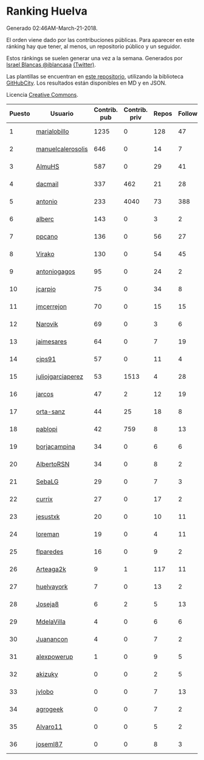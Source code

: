 # Ranking Huelva

Generado 02:46AM-March-21-2018.

El orden viene dado por las contribuciones públicas. Para aparecer en este ránking hay que tener, al menos, un repositorio público y un seguidor.

Estos ránkings se suelen generar una vez a la semana. Generados por [Israel Blancas @iblancasa](https://github.com/iblancasa/) [(Twitter)](https://twitter.com/iblancasa).

Las plantillas se encuentran en [este repositorio](https://github.com/iblancasa/GH-Spanish-Ranking), utilizando la biblioteca [GitHubCity](https://github.com/iblancasa/GitHubCity). Los resultados están disponibles en MD y en JSON.

Licencia [Creative Commons](https://creativecommons.org/licenses/by/4.0/).

| Puesto   |  Usuario  | Contrib. pub | Contrib. priv |Repos| Followers | Desde |  Avatar  |
|----------|-----------|--------------|---------------|-----|-----------|-------|----------|
|1|[marialobillo](https://github.com/marialobillo)|1235|0|128|47|2011-10-22|![marialobillo](https://avatars3.githubusercontent.com/u/1144759)|
|2|[manuelcalerosolis](https://github.com/manuelcalerosolis)|646|0|14|7|2012-12-20|![manuelcalerosolis](https://avatars2.githubusercontent.com/u/3088246)|
|3|[AlmuHS](https://github.com/AlmuHS)|587|0|29|41|2015-10-11|![AlmuHS](https://avatars1.githubusercontent.com/u/15078104)|
|4|[dacmail](https://github.com/dacmail)|337|462|21|28|2008-05-28|![dacmail](https://avatars2.githubusercontent.com/u/11754)|
|5|[antonio](https://github.com/antonio)|233|4040|73|388|2008-07-19|![antonio](https://avatars1.githubusercontent.com/u/17516)|
|6|[alberc](https://github.com/alberc)|143|0|3|2|2016-10-08|![alberc](https://avatars1.githubusercontent.com/u/22717129)|
|7|[ppcano](https://github.com/ppcano)|136|0|56|27|2011-06-02|![ppcano](https://avatars0.githubusercontent.com/u/825430)|
|8|[Virako](https://github.com/Virako)|130|0|54|45|2011-05-28|![Virako](https://avatars3.githubusercontent.com/u/815686)|
|9|[antoniogagos](https://github.com/antoniogagos)|95|0|24|2|2015-09-18|![antoniogagos](https://avatars1.githubusercontent.com/u/14351629)|
|10|[jcarpio](https://github.com/jcarpio)|75|0|34|8|2010-11-23|![jcarpio](https://avatars1.githubusercontent.com/u/493260)|
|11|[jmcerrejon](https://github.com/jmcerrejon)|70|0|15|15|2012-07-09|![jmcerrejon](https://avatars1.githubusercontent.com/u/1942431)|
|12|[Narovik](https://github.com/Narovik)|69|0|3|6|2016-06-12|![Narovik](https://avatars1.githubusercontent.com/u/19890871)|
|13|[jaimesares](https://github.com/jaimesares)|64|0|7|19|2012-09-28|![jaimesares](https://avatars1.githubusercontent.com/u/2446051)|
|14|[cjps91](https://github.com/cjps91)|57|0|11|4|2017-11-08|![cjps91](https://avatars0.githubusercontent.com/u/33495645)|
|15|[juliojgarciaperez](https://github.com/juliojgarciaperez)|53|1513|4|28|2015-08-26|![juliojgarciaperez](https://avatars2.githubusercontent.com/u/13980296)|
|16|[jarcos](https://github.com/jarcos)|47|2|12|19|2011-07-23|![jarcos](https://avatars2.githubusercontent.com/u/933995)|
|17|[orta-sanz](https://github.com/orta-sanz)|44|25|18|8|2013-01-22|![orta-sanz](https://avatars2.githubusercontent.com/u/3337555)|
|18|[pablopi](https://github.com/pablopi)|42|759|8|13|2014-02-19|![pablopi](https://avatars0.githubusercontent.com/u/6725714)|
|19|[borjacampina](https://github.com/borjacampina)|34|0|6|6|2010-12-08|![borjacampina](https://avatars1.githubusercontent.com/u/514025)|
|20|[AlbertoRSN](https://github.com/AlbertoRSN)|34|0|8|2|2015-09-30|![AlbertoRSN](https://avatars0.githubusercontent.com/u/14915460)|
|21|[SebaLG](https://github.com/SebaLG)|29|0|7|3|2015-11-17|![SebaLG](https://avatars1.githubusercontent.com/u/15893746)|
|22|[currix](https://github.com/currix)|27|0|17|2|2013-12-21|![currix](https://avatars3.githubusercontent.com/u/6237933)|
|23|[jesustxk](https://github.com/jesustxk)|20|0|10|11|2014-07-01|![jesustxk](https://avatars2.githubusercontent.com/u/8038664)|
|24|[loreman](https://github.com/loreman)|19|0|4|11|2010-11-19|![loreman](https://avatars2.githubusercontent.com/u/488198)|
|25|[flparedes](https://github.com/flparedes)|16|0|9|2|2015-06-28|![flparedes](https://avatars2.githubusercontent.com/u/13085943)|
|26|[Arteaga2k](https://github.com/Arteaga2k)|9|1|117|11|2012-05-11|![Arteaga2k](https://avatars2.githubusercontent.com/u/1731164)|
|27|[huelvayork](https://github.com/huelvayork)|7|0|13|2|2011-03-29|![huelvayork](https://avatars3.githubusercontent.com/u/697151)|
|28|[Joseja8](https://github.com/Joseja8)|6|2|5|13|2014-07-12|![Joseja8](https://avatars0.githubusercontent.com/u/8145991)|
|29|[MdelaVilla](https://github.com/MdelaVilla)|4|0|6|6|2012-07-18|![MdelaVilla](https://avatars0.githubusercontent.com/u/2000720)|
|30|[Juanancon](https://github.com/Juanancon)|4|0|7|2|2016-04-29|![Juanancon](https://avatars1.githubusercontent.com/u/18741909)|
|31|[alexpowerup](https://github.com/alexpowerup)|1|0|9|5|2015-04-20|![alexpowerup](https://avatars0.githubusercontent.com/u/12040064)|
|32|[akizuky](https://github.com/akizuky)|0|0|2|5|2011-09-08|![akizuky](https://avatars2.githubusercontent.com/u/1035039)|
|33|[jvlobo](https://github.com/jvlobo)|0|0|7|13|2013-10-12|![jvlobo](https://avatars1.githubusercontent.com/u/5671420)|
|34|[agrogeek](https://github.com/agrogeek)|0|0|7|2|2009-04-01|![agrogeek](https://avatars0.githubusercontent.com/u/69480)|
|35|[Alvaro11](https://github.com/Alvaro11)|0|0|5|2|2014-09-26|![Alvaro11](https://avatars3.githubusercontent.com/u/8927377)|
|36|[joseml87](https://github.com/joseml87)|0|0|8|3|2016-01-13|![joseml87](https://avatars3.githubusercontent.com/u/16690607)|
